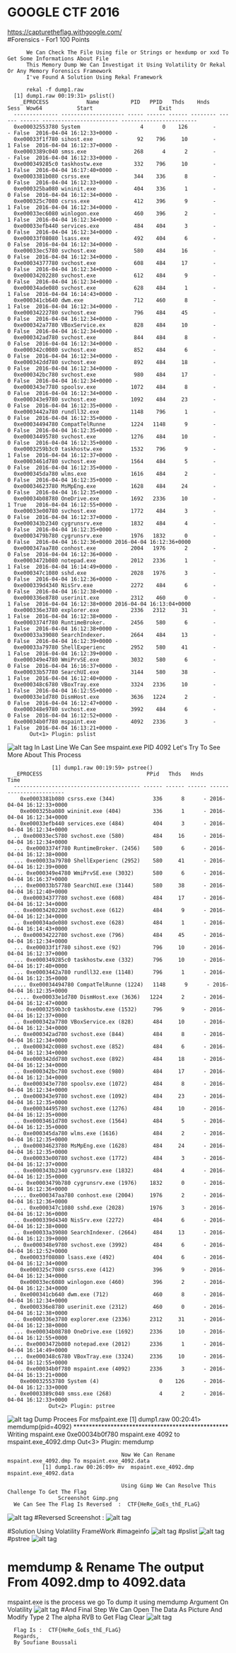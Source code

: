 # GOOGLE CTF 2016
https://capturetheflag.withgoogle.com/          
#Forensics - For1  100 Points

          We Can Check The File Using file or Strings or hexdump or xxd To Get Some Informations About File
          This Memory Dump We Can Investigat it Using Volatility Or Rekal Or Any Memory Forensics Framework
          I've Found A Solution Using Rekal Framework

          rekal -f dump1.raw
      [1] dump1.raw 00:19:31> pslist()
        _EPROCESS            Name          PID   PPID   Thds    Hnds    Sess  Wow64           Start                     Exit          
      -------------- -------------------- ----- ------ ------ -------- ------ ------ ------------------------ ------------------------
      0xe00032553780 System                   4      0    126        -      - False  2016-04-04 16:12:33+0000 -                       
      0xe00033f1f780 sihost.exe              92    796     10        -      1 False  2016-04-04 16:12:37+0000 -                       
      0xe0003389c040 smss.exe               268      4      2        -      - False  2016-04-04 16:12:33+0000 -                       
      0xe000349285c0 taskhostw.exe          332    796     10        -      1 False  2016-04-04 16:17:40+0000 -                       
      0xe0003381b080 csrss.exe              344    336      8        -      0 False  2016-04-04 16:12:33+0000 -                       
      0xe000325ba080 wininit.exe            404    336      1        -      0 False  2016-04-04 16:12:34+0000 -                       
      0xe000325c7080 csrss.exe              412    396      9        -      1 False  2016-04-04 16:12:34+0000 -                       
      0xe00033ec6080 winlogon.exe           460    396      2        -      1 False  2016-04-04 16:12:34+0000 -                       
      0xe00033efb440 services.exe           484    404      3        -      0 False  2016-04-04 16:12:34+0000 -                       
      0xe00033f08080 lsass.exe              492    404      6        -      0 False  2016-04-04 16:12:34+0000 -                       
      0xe00033ec5780 svchost.exe            580    484     16        -      0 False  2016-04-04 16:12:34+0000 -                       
      0xe00034377780 svchost.exe            608    484     17        -      0 False  2016-04-04 16:12:34+0000 -                       
      0xe00034202280 svchost.exe            612    484      9        -      0 False  2016-04-04 16:12:34+0000 -                       
      0xe00034ade080 svchost.exe            628    484      1        -      1 False  2016-04-04 16:14:43+0000 -                       
      0xe000341cb640 dwm.exe                712    460      8        -      1 False  2016-04-04 16:12:34+0000 -                       
      0xe00034222780 svchost.exe            796    484     45        -      0 False  2016-04-04 16:12:34+0000 -                       
      0xe000342a7780 VBoxService.ex         828    484     10        -      0 False  2016-04-04 16:12:34+0000 -                       
      0xe000342ad780 svchost.exe            844    484      8        -      0 False  2016-04-04 16:12:34+0000 -                       
      0xe000342c0080 svchost.exe            852    484      6        -      0 False  2016-04-04 16:12:34+0000 -                       
      0xe000342dd780 svchost.exe            892    484     18        -      0 False  2016-04-04 16:12:34+0000 -                       
      0xe000342bc780 svchost.exe            980    484     17        -      0 False  2016-04-04 16:12:34+0000 -                       
      0xe000343e7780 spoolsv.exe           1072    484      8        -      0 False  2016-04-04 16:12:34+0000 -                       
      0xe000343e9780 svchost.exe           1092    484     23        -      0 False  2016-04-04 16:12:35+0000 -                       
      0xe0003442a780 rundll32.exe          1148    796      1        -      0 False  2016-04-04 16:12:35+0000 -                       
      0xe00034494780 CompatTelRunne        1224   1148      9        -      0 False  2016-04-04 16:12:35+0000 -                       
      0xe00034495780 svchost.exe           1276    484     10        -      0 False  2016-04-04 16:12:35+0000 -                       
      0xe0003259b3c0 taskhostw.exe         1532    796      9        -      1 False  2016-04-04 16:12:37+0000 -                       
      0xe0003461d780 svchost.exe           1564    484      5        -      0 False  2016-04-04 16:12:35+0000 -                       
      0xe000345da780 wlms.exe              1616    484      2        -      0 False  2016-04-04 16:12:35+0000 -                       
      0xe00034623780 MsMpEng.exe           1628    484     24        -      0 False  2016-04-04 16:12:35+0000 -                       
      0xe00034b08780 OneDrive.exe          1692   2336     10        -      1 True   2016-04-04 16:12:55+0000 -                       
      0xe00033e00780 svchost.exe           1772    484      3        -      0 False  2016-04-04 16:12:37+0000 -                       
      0xe000343b2340 cygrunsrv.exe         1832    484      4        -      0 False  2016-04-04 16:12:35+0000 -                       
      0xe0003479b780 cygrunsrv.exe         1976   1832      0        -      0 False  2016-04-04 16:12:36+0000 2016-04-04 16:12:36+0000
      0xe000347aa780 conhost.exe           2004   1976      2        -      0 False  2016-04-04 16:12:36+0000 -                       
      0xe0003472b080 notepad.exe           2012   2336      1        -      1 False  2016-04-04 16:14:49+0000 -                       
      0xe000347c1080 sshd.exe              2028   1976      3        -      0 False  2016-04-04 16:12:36+0000 -                       
      0xe000339d4340 NisSrv.exe            2272    484      6        -      0 False  2016-04-04 16:12:38+0000 -                       
      0xe000336e8780 userinit.exe          2312    460      0        -      1 False  2016-04-04 16:12:38+0000 2016-04-04 16:13:04+0000
      0xe000336e3780 explorer.exe          2336   2312     31        -      1 False  2016-04-04 16:12:38+0000 -                       
      0xe0003374f780 RuntimeBroker.        2456    580      6        -      1 False  2016-04-04 16:12:38+0000 -                       
      0xe00033a39080 SearchIndexer.        2664    484     13        -      0 False  2016-04-04 16:12:39+0000 -                       
      0xe00033a79780 ShellExperienc        2952    580     41        -      1 False  2016-04-04 16:12:39+0000 -                       
      0xe000349e4780 WmiPrvSE.exe          3032    580      6        -      0 False  2016-04-04 16:16:37+0000 -                       
      0xe00033b57780 SearchUI.exe          3144    580     38        -      1 False  2016-04-04 16:12:40+0000 -                       
      0xe000348c6780 VBoxTray.exe          3324   2336     10        -      1 False  2016-04-04 16:12:55+0000 -                       
      0xe00033e1d780 DismHost.exe          3636   1224      2        -      0 False  2016-04-04 16:12:47+0000 -                       
      0xe000348e9780 svchost.exe           3992    484      6        -      0 False  2016-04-04 16:12:52+0000 -                       
      0xe00034b0f780 mspaint.exe           4092   2336      3        -      1 False  2016-04-04 16:13:21+0000 -                       
           Out<1> Plugin: pslist
  ![alt tag](https://github.com/MrMugiwara/WriteupsCTF/blob/master/Google-CTF-2016/For1/pslist.png)
                    In Last Line We Can See mspaint.exe PID 4092 Let's Try To See More About This Process 

                  [1] dump1.raw 00:19:59> pstree()
      _EPROCESS                                 PPid   Thds   Hnds            Time          
      ---------------------------------------- ------ ------ ------ ------------------------
        0xe0003381b080 csrss.exe (344)            336      8      - 2016-04-04 16:12:33+0000
        0xe000325ba080 wininit.exe (404)          336      1      - 2016-04-04 16:12:34+0000
      . 0xe00033efb440 services.exe (484)         404      3      - 2016-04-04 16:12:34+0000
      .. 0xe00033ec5780 svchost.exe (580)         484     16      - 2016-04-04 16:12:34+0000
      ... 0xe0003374f780 RuntimeBroker. (2456)    580      6      - 2016-04-04 16:12:38+0000
      ... 0xe00033a79780 ShellExperienc (2952)    580     41      - 2016-04-04 16:12:39+0000
      ... 0xe000349e4780 WmiPrvSE.exe (3032)      580      6      - 2016-04-04 16:16:37+0000
      ... 0xe00033b57780 SearchUI.exe (3144)      580     38      - 2016-04-04 16:12:40+0000
      .. 0xe00034377780 svchost.exe (608)         484     17      - 2016-04-04 16:12:34+0000
      .. 0xe00034202280 svchost.exe (612)         484      9      - 2016-04-04 16:12:34+0000
      .. 0xe00034ade080 svchost.exe (628)         484      1      - 2016-04-04 16:14:43+0000
      .. 0xe00034222780 svchost.exe (796)         484     45      - 2016-04-04 16:12:34+0000
      ... 0xe00033f1f780 sihost.exe (92)          796     10      - 2016-04-04 16:12:37+0000
      ... 0xe000349285c0 taskhostw.exe (332)      796     10      - 2016-04-04 16:17:40+0000
      ... 0xe0003442a780 rundll32.exe (1148)      796      1      - 2016-04-04 16:12:35+0000
      .... 0xe00034494780 CompatTelRunne (1224)   1148      9      - 2016-04-04 16:12:35+0000
      ..... 0xe00033e1d780 DismHost.exe (3636)   1224      2      - 2016-04-04 16:12:47+0000
      ... 0xe0003259b3c0 taskhostw.exe (1532)     796      9      - 2016-04-04 16:12:37+0000
      .. 0xe000342a7780 VBoxService.ex (828)      484     10      - 2016-04-04 16:12:34+0000
      .. 0xe000342ad780 svchost.exe (844)         484      8      - 2016-04-04 16:12:34+0000
      .. 0xe000342c0080 svchost.exe (852)         484      6      - 2016-04-04 16:12:34+0000
      .. 0xe000342dd780 svchost.exe (892)         484     18      - 2016-04-04 16:12:34+0000
      .. 0xe000342bc780 svchost.exe (980)         484     17      - 2016-04-04 16:12:34+0000
      .. 0xe000343e7780 spoolsv.exe (1072)        484      8      - 2016-04-04 16:12:34+0000
      .. 0xe000343e9780 svchost.exe (1092)        484     23      - 2016-04-04 16:12:35+0000
      .. 0xe00034495780 svchost.exe (1276)        484     10      - 2016-04-04 16:12:35+0000
      .. 0xe0003461d780 svchost.exe (1564)        484      5      - 2016-04-04 16:12:35+0000
      .. 0xe000345da780 wlms.exe (1616)           484      2      - 2016-04-04 16:12:35+0000
      .. 0xe00034623780 MsMpEng.exe (1628)        484     24      - 2016-04-04 16:12:35+0000
      .. 0xe00033e00780 svchost.exe (1772)        484      3      - 2016-04-04 16:12:37+0000
      .. 0xe000343b2340 cygrunsrv.exe (1832)      484      4      - 2016-04-04 16:12:35+0000
      ... 0xe0003479b780 cygrunsrv.exe (1976)    1832      0      - 2016-04-04 16:12:36+0000
      .... 0xe000347aa780 conhost.exe (2004)     1976      2      - 2016-04-04 16:12:36+0000
      .... 0xe000347c1080 sshd.exe (2028)        1976      3      - 2016-04-04 16:12:36+0000
      .. 0xe000339d4340 NisSrv.exe (2272)         484      6      - 2016-04-04 16:12:38+0000
      .. 0xe00033a39080 SearchIndexer. (2664)     484     13      - 2016-04-04 16:12:39+0000
      .. 0xe000348e9780 svchost.exe (3992)        484      6      - 2016-04-04 16:12:52+0000
      . 0xe00033f08080 lsass.exe (492)            404      6      - 2016-04-04 16:12:34+0000
        0xe000325c7080 csrss.exe (412)            396      9      - 2016-04-04 16:12:34+0000
        0xe00033ec6080 winlogon.exe (460)         396      2      - 2016-04-04 16:12:34+0000
      . 0xe000341cb640 dwm.exe (712)              460      8      - 2016-04-04 16:12:34+0000
      . 0xe000336e8780 userinit.exe (2312)        460      0      - 2016-04-04 16:12:38+0000
      .. 0xe000336e3780 explorer.exe (2336)      2312     31      - 2016-04-04 16:12:38+0000
      ... 0xe00034b08780 OneDrive.exe (1692)     2336     10      - 2016-04-04 16:12:55+0000
      ... 0xe0003472b080 notepad.exe (2012)      2336      1      - 2016-04-04 16:14:49+0000
      ... 0xe000348c6780 VBoxTray.exe (3324)     2336     10      - 2016-04-04 16:12:55+0000
      ... 0xe00034b0f780 mspaint.exe (4092)      2336      3      - 2016-04-04 16:13:21+0000
        0xe00032553780 System (4)                   0    126      - 2016-04-04 16:12:33+0000
      . 0xe0003389c040 smss.exe (268)               4      2      - 2016-04-04 16:12:33+0000
                 Out<2> Plugin: pstree
  ![alt tag](https://github.com/MrMugiwara/WriteupsCTF/blob/master/Google-CTF-2016/For1/pstree.png)
        Dump Procees For msfpaint.exe
                [1] dump1.raw 00:20:41> memdump(pid=4092)
      **************************************************
      Writing mspaint.exe 0xe00034b0f780 mspaint.exe  4092 to mspaint.exe_4092.dmp
                 Out<3> Plugin: memdump                      

                                        Now We Can Rename mspaint.exe_4092.dmp To mspaint.exe_4092.data 
               [1] dump1.raw 00:26:09> mv  mspaint.exe_4092.dmp mspaint.exe_4092.data

                                        Using Gimp We Can Resolve This Challenge To Get The Flag
                    Screenshot Gimp.png
      We Can See The Flag Is Reversed  :  CTF{HeRe_GoEs_thE_FLaG}
  ![alt tag](https://github.com/MrMugiwara/WriteupsCTF/blob/master/Google-CTF-2016/For1/data.png)
#Reversed Screenshot :
  ![alt tag](https://github.com/MrMugiwara/WriteupsCTF/blob/master/Google-CTF-2016/For1/For1.png)
  
#Solution Using Volatility FrameWork
#imageinfo
![alt tag](https://github.com/MrMugiwara/WriteupsCTF/blob/master/Google-CTF-2016/For1/volinfo.png)
#pslist
![alt tag](https://github.com/MrMugiwara/WriteupsCTF/blob/master/Google-CTF-2016/For1/volist.png)
#pstree
![alt tag](https://github.com/MrMugiwara/WriteupsCTF/blob/master/Google-CTF-2016/For1/voltree.png)
# memdump & Rename The output From 4092.dmp to 4092.data 
mspaint.exe is the process we go To dump it using memdump Argument On Volatility 
![alt tag](https://github.com/MrMugiwara/WriteupsCTF/blob/master/Google-CTF-2016/For1/voldata.png)
#And Final Step We Can Open The Data As Picture And Modify Type 2 The alpha RVB to Get Flag Clear
![alt tag](https://github.com/MrMugiwara/WriteupsCTF/blob/master/Google-CTF-2016/For1/Fl.png)

      Flag Is :  CTF{HeRe_GoEs_thE_FLaG}
      Regards,
      By Soufiane Boussali


